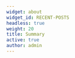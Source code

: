 ```yaml
---
widget: about
widget_id: RECENT-POSTS
headless: true
weight: 20
title: Summary
active: true
author: admin
---
```

